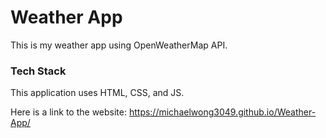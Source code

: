 # Weather App

This is my weather app using OpenWeatherMap API.

### Tech Stack

This application uses HTML, CSS, and JS.

Here is a link to the website: https://michaelwong3049.github.io/Weather-App/